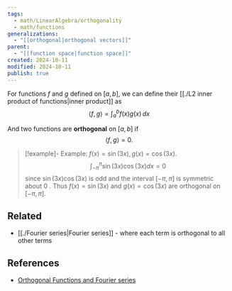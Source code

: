 ```yaml
---
tags:
  - math/LinearAlgebra/orthogonality
  - math/functions
generalizations:
  - "[[orthogonal|orthogonal vectors]]"
parent:
  - "[[function space|function space]]"
created: 2024-10-11
modified: 2024-10-11
publish: true
---
```

For functions $f$ and $g$ defined on $[a, b]$, we can define their [[./L2 inner product of functions|inner product]] as
$$
\langle f,\, g \rangle = \int_a^b f(x) g(x) \, dx 
$$

And two functions are **orthogonal** on $[a, b]$ if
$$
\langle f,\, g \rangle = 0.
$$

> [!example]- Example: $f(x)=\sin (3 x), g(x)=\cos (3 x)$.
> $$
> \int_{-\pi}^\pi \sin (3 x) \cos (3 x) d x=0
> $$
> since $\sin (3 x) \cos (3 x)$ is odd and the interval $[-\pi, \pi]$ is symmetric about 0 . Thus $f(x)=\sin (3 x)$ and $g(x)=\cos (3 x)$ are orthogonal on $[-\pi, \pi]$.

## Related
- [[./Fourier series|Fourier series]] - where each term is orthogonal to all other terms
## References
- [Orthogonal Functions and Fourier series](https://ms.mcmaster.ca/courses/20102011/term4/math2zz3/Lecture1)